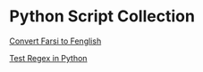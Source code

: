 # Python Script Collection

[Convert Farsi to Fenglish](https://github.com/hadi-hd/python-script-collection/tree/main/fa-to-fen.py)

[Test Regex in Python](https://github.com/hadi-hd/python-script-collection/tree/main/test-regex.py)
